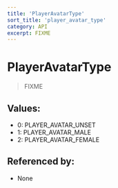 ```yaml
---
title: 'PlayerAvatarType'
sort_title: 'player_avatar_type'
category: API
excerpt: FIXME
---
```


# PlayerAvatarType

> FIXME

## Values:

- 0: PLAYER_AVATAR_UNSET
- 1: PLAYER_AVATAR_MALE
- 2: PLAYER_AVATAR_FEMALE

## Referenced by:

- None
